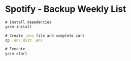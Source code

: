 # Spotify - Backup Weekly List

```javascript
# Install depedencies
yarn install

# Create .env file and complete vars
cp .env.dist .env

# Execute
yarn start
```
